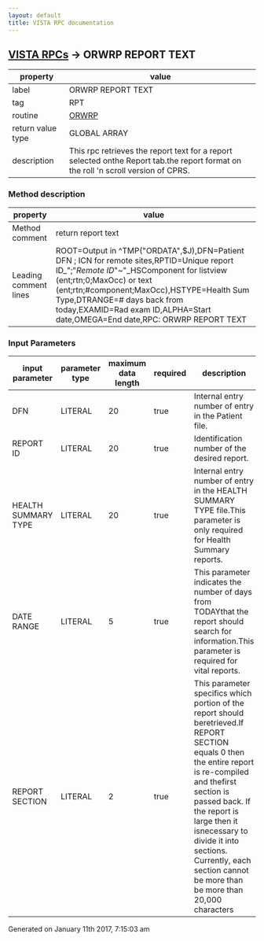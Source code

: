 ```yaml
---
layout: default
title: VISTA RPC documentation
---
```




## [VISTA RPCs](TableOfContent.md) &#8594; ORWRP REPORT TEXT 

 property | value 
--- | --- 
 label | ORWRP REPORT TEXT
 tag | RPT
 routine | [ORWRP](http://code.osehra.org/dox/Routine_ORWRP_source.html)
 return value type | GLOBAL ARRAY
 description | This rpc retrieves the report text for a report selected onthe Report tab.the report format on the roll 'n scroll version of CPRS.


### Method description

 property | value 
--- | --- 
 Method comment | return report text
 Leading comment lines | ROOT=Output in ^TMP("ORDATA",$J),DFN=Patient DFN ; ICN for remote sites,RPTID=Unique report ID_";"_Remote ID_"~"_HSComponent for listview (ent;rtn;0;MaxOcc) or text (ent;rtn;#component;MaxOcc),HSTYPE=Health Sum Type,DTRANGE=# days back from today,EXAMID=Rad exam ID,ALPHA=Start date,OMEGA=End date,RPC: ORWRP REPORT TEXT

### Input Parameters

| input parameter | parameter type | maximum data length | required | description | 
| --- | --- | --- | --- | --- | 
| DFN | LITERAL | 20 | true | Internal entry number of entry in the Patient file. | 
| REPORT ID | LITERAL | 20 | true | Identification number of the desired report. | 
| HEALTH SUMMARY TYPE | LITERAL | 20 | true | Internal entry number of entry in the HEALTH SUMMARY TYPE file.This parameter is only required for Health Summary reports. | 
| DATE RANGE | LITERAL | 5 | true | This parameter indicates the number of days from TODAYthat the report should search for information.This parameter is required for vital reports. | 
| REPORT SECTION | LITERAL | 2 | true | This parameter specifics which portion of the report should beretrieved.If REPORT SECTION equals 0 then the entire report is re-compiled and thefirst section is passed back. If the report is large then it isnecessary to divide it into sections. Currently, each section cannot be more than be more than 20,000 characters | 




 Generated on January 11th 2017, 7:15:03 am